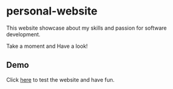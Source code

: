 # personal-website
This website showcase about my skills and passion for software development.

Take a moment and Have a look!

## Demo
Click [here](https://nishatasha.github.io/personal-website/) to test the website and have fun.
